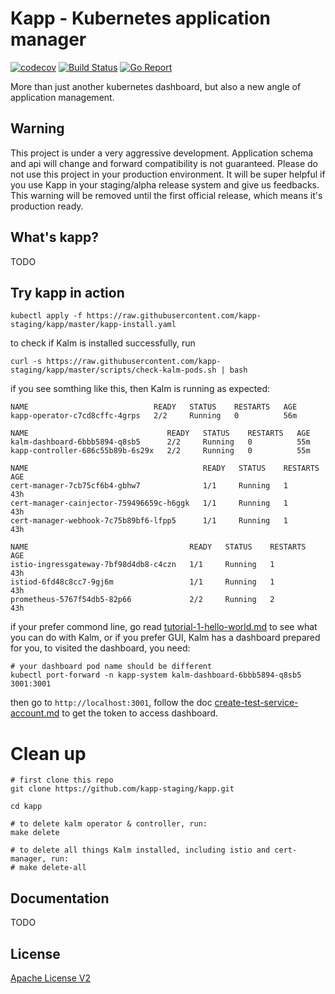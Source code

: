 # Kapp - Kubernetes application manager

[![codecov](https://codecov.io/gh/kapp-staging/kapp/branch/master/graph/badge.svg)](https://codecov.io/gh/kapp-staging/kapp) [![Build Status](https://travis-ci.com/kapp-staging/kapp.svg?branch=master)](https://travis-ci.com/kapp-staging/kapp) [![Go Report](https://goreportcard.com/badge/github.com/kapp-staging/kapp)](https://goreportcard.com/badge/github.com/kapp-staging/kapp)

More than just another kubernetes dashboard, but also a new angle of application management.

## Warning

This project is under a very aggressive development. Application schema and api will change and forward compatibility is not guaranteed. Please do not use this project in your production environment. It will be super helpful if you use Kapp in your staging/alpha release system and give us feedbacks. This warning will be removed until  the first official release, which means it's production ready.

## What's kapp?

TODO

## Try kapp in action

```shell
kubectl apply -f https://raw.githubusercontent.com/kapp-staging/kapp/master/kapp-install.yaml
```

to check if Kalm is installed successfully, run 

```
curl -s https://raw.githubusercontent.com/kapp-staging/kapp/master/scripts/check-kalm-pods.sh | bash
```

if you see somthing like this, then Kalm is running as expected:

```
NAME                            READY   STATUS    RESTARTS   AGE
kapp-operator-c7cd8cffc-4grps   2/2     Running   0          56m

NAME                               READY   STATUS    RESTARTS   AGE
kalm-dashboard-6bbb5894-q8sb5      2/2     Running   0          55m
kapp-controller-686c55b89b-6s29x   2/2     Running   0          55m

NAME                                       READY   STATUS    RESTARTS   AGE
cert-manager-7cb75cf6b4-gbhw7              1/1     Running   1          43h
cert-manager-cainjector-759496659c-h6ggk   1/1     Running   1          43h
cert-manager-webhook-7c75b89bf6-lfpp5      1/1     Running   1          43h

NAME                                    READY   STATUS    RESTARTS   AGE
istio-ingressgateway-7bf98d4db8-c4czn   1/1     Running   1          43h
istiod-6fd48c8cc7-9gj6m                 1/1     Running   1          43h
prometheus-5767f54db5-82p66             2/2     Running   2          43h
```



if your prefer commond line, go read [tutorial-1-hello-world.md](doc/tutorial-1-hello-world.md) to see what you can do with Kalm, or if you prefer GUI, Kalm has a dashboard prepared for you, to visited the dashboard, you need:

```
# your dashboard pod name should be different
kubectl port-forward -n kapp-system kalm-dashboard-6bbb5894-q8sb5 3001:3001 
```

then go to `http://localhost:3001`, follow the doc [create-test-service-account.md](doc/create-test-service-account.md) to get the token to access dashboard.

# Clean up

```
# first clone this repo
git clone https://github.com/kapp-staging/kapp.git

cd kapp

# to delete kalm operator & controller, run:
make delete

# to delete all things Kalm installed, including istio and cert-manager, run:
# make delete-all
```



## Documentation

TODO

## License

[Apache License V2](LICENSE.txt)
